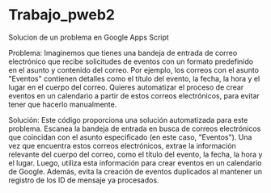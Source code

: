# Trabajo_pweb2
Solucion de un problema en Google Apps Script

Problema:
Imaginemos que tienes una bandeja de entrada de correo electrónico que recibe solicitudes de eventos con un formato predefinido en el asunto y contenido del correo. Por ejemplo, los correos con el asunto "Eventos" contienen detalles como el título del evento, la fecha, la hora y el lugar en el cuerpo del correo. Quieres automatizar el proceso de crear eventos en un calendario a partir de estos correos electrónicos, para evitar tener que hacerlo manualmente.

Solución:
Este código proporciona una solución automatizada para este problema. Escanea la bandeja de entrada en busca de correos electrónicos que coincidan con el asunto especificado (en este caso, "Eventos"). Una vez que encuentra estos correos electrónicos, extrae la información relevante del cuerpo del correo, como el título del evento, la fecha, la hora y el lugar. Luego, utiliza esta información para crear eventos en un calendario de Google. Además, evita la creación de eventos duplicados al mantener un registro de los ID de mensaje ya procesados.


